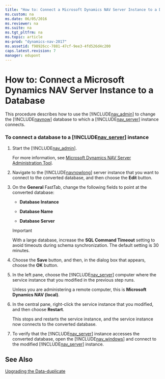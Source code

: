 ```yaml
---
title: "How to: Connect a Microsoft Dynamics NAV Server Instance to a Database"
ms.custom: na
ms.date: 06/05/2016
ms.reviewer: na
ms.suite: na
ms.tgt_pltfrm: na
ms.topic: article
ms-prod: "dynamics-nav-2017"
ms.assetid: f98926cc-7881-47cf-9ee3-4fd526d4c200
caps.latest.revision: 7
manager: edupont
---
```

# How to: Connect a Microsoft Dynamics NAV Server Instance to a Database
This procedure describes how to use the [!INCLUDE[nav_admin](includes/nav_admin_md.md)] to change the [!INCLUDE[navnow](includes/navnow_md.md)] database to which a [!INCLUDE[nav_server](includes/nav_server_md.md)] instance connects.  
  
### To connect a database to a [!INCLUDE[nav_server](includes/nav_server_md.md)] instance  
  
1.  Start the [!INCLUDE[nav_admin](includes/nav_admin_md.md)].  
  
     For more information, see [Microsoft Dynamics NAV Server Administration Tool](Microsoft-Dynamics-NAV-Server-Administration-Tool.md).  
  
2.  Navigate to the [!INCLUDE[navnowlong](includes/navnowlong_md.md)] server instance that you want to connect to the converted database, and then choose the **Edit** button.  
  
3.  On the **General** FastTab, change the following fields to point at the converted database:  
  
    -   **Database Instance**  
  
    -   **Database Name**  
  
    -   **Database Server**  
  
    > [!IMPORTANT]  
    >  With a large database, increase the **SQL Command Timeout** setting to avoid timeouts during schema synchronization. The default setting is 30 minutes.  
  
4.  Choose the **Save** button, and then, in the dialog box that appears, choose the **OK** button.  
  
5.  In the left pane, choose the [!INCLUDE[nav_server](includes/nav_server_md.md)] computer where the service instance that you modified in the previous step runs.  
  
     Unless you are administering a remote computer, this is **Microsoft Dynamics NAV \(local\)**.  
  
6.  In the central pane, right-click the service instance that you modified, and then choose **Restart**.  
  
     This stops and restarts the service instance, and the service instance now connects to the converted database.  
  
7.  To verify that the [!INCLUDE[nav_server](includes/nav_server_md.md)] instance accesses the converted database, open the [!INCLUDE[nav_windows](includes/nav_windows_md.md)] and connect to the modified [!INCLUDE[nav_server](includes/nav_server_md.md)] instance.  
  
## See Also  
 [Upgrading the Data-duplicate](Upgrading-the-Data-duplicate.md)